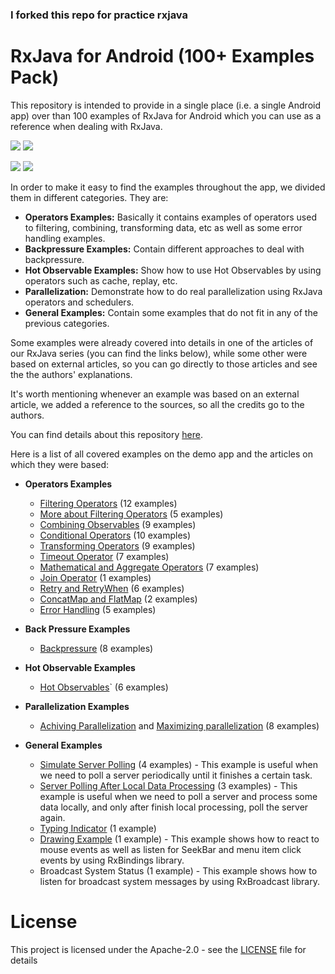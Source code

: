 ### I forked this repo for practice rxjava
# RxJava for Android (100+ Examples Pack)
This repository is intended to provide in a single place (i.e. a single Android app) over than 100 examples of RxJava for Android which you can use as a reference when dealing with RxJava. 

![](https://user-images.githubusercontent.com/4574670/38424192-a2a65350-3986-11e8-980b-a359764b2e9d.png)
![](https://user-images.githubusercontent.com/4574670/38424190-a2611f60-3986-11e8-9f19-8993a905d2bf.png)

![](https://user-images.githubusercontent.com/4574670/38424191-a2839194-3986-11e8-9779-5df3a3416113.png)
![](https://user-images.githubusercontent.com/4574670/38424193-a2ca1628-3986-11e8-9610-5b4daa6b30bb.png)

In order to make it easy to find the examples throughout the app, we divided them in different categories. They are:
  - **Operators Examples:** Basically it contains examples of operators used to filtering, combining, transforming data, etc as well as some error handling examples.
  - **Backpressure Examples:** Contain different approaches to deal with backpressure.
  - **Hot Observable Examples:** Show how to use Hot Observables by using operators such as cache, replay, etc.
  - **Parallelization:** Demonstrate how to do real parallelization using RxJava operators and schedulers.
  - **General Examples:** Contain some examples that do not fit in any of the previous categories.

Some examples were already covered into details in one of the articles of our RxJava series (you can find the links below), while some other were based on external articles, so you can go directly to those articles and see the the authors' explanations.

It's worth mentioning whenever an example was based on an external article, we added a reference to the sources, so all the credits go to the authors.

You can find details about this repository [here](http://androidahead.com/2018/04/06/rxjava-for-android-100-examples-pack/).

Here is a list of all covered examples on the demo app and the articles on which they were based:

  - **Operators Examples**
    -  [Filtering Operators](http://androidahead.com/2017/09/11/rxjava-operators-part-1-filtering-operators/) (12 examples)    
    -  [More about Filtering Operators](http://androidahead.com/2017/09/25/rxjava-operators-part-2-more-about-filtering-operators/) (5 examples)    
    -  [Combining Observables](http://androidahead.com/2017/10/17/rxjava-operators-part-3-combining-observables/) (9 examples)    
    -  [Conditional Operators](http://androidahead.com/2017/10/31/rxjava-operators-part-4-conditional-operators/) (10 examples)    
    -  [Transforming Operators](http://androidahead.com/2017/11/16/rxjava-operators-part-5-transforming-operators/) (9 examples)    
    -  [Timeout Operator](http://androidahead.com/2017/12/05/rxjava-operators-part-6-timeout-operator/) (7 examples)
     -  [Mathematical and Aggregate Operators](http://androidahead.com/2017/12/21/rxjava-operators-part-7-mathematical-and-aggregate-operators/) (7 examples)    
    -  [Join Operator](http://androidahead.com/2018/01/09/rxjava-operators-part-8-join-operator/) (1 examples)    
    -  [Retry and RetryWhen](http://blog.danlew.net/2016/01/25/rxjavas-repeatwhen-and-retrywhen-explained/) (6 examples)
     -  [ConcatMap and FlatMap](http://fernandocejas.com/2015/01/11/rxjava-observable-tranformation-concatmap-vs-flatmap/) (2 examples)
      - [Error Handling](http://blog.danlew.net/2015/12/08/error-handling-in-rxjava/) (5 examples)
  
  - **Back Pressure Examples**
      - [Backpressure](http://androidahead.com/2018/01/30/rxjava-operators-part-9-backpressure/) (8 examples)
  
  - **Hot Observable Examples**
    - [Hot Observables](http://androidahead.com/2018/02/17/rxjava-operators-part-10-hot-observables/)` (6 examples)
  
  - **Parallelization Examples**
    - [Achiving Parallelization](http://tomstechnicalblog.blogspot.com.br/2015/11/rxjava-achieving-parallelization.html) and [Maximizing parallelization](http://tomstechnicalblog.blogspot.com.br/2016/02/rxjava-maximizing-parallelization.html) (8 examples)
  
  - **General Examples**
     -  [Simulate Server Polling](https://medium.com/@v.danylo/server-polling-and-retrying-failed-operations-with-retrofit-and-rxjava-8bcc7e641a5a) (4 examples) - This example is useful when we need to poll a server periodically until it finishes a certain task. 
    -  [Server Polling After Local Data Processing](https://github.com/ReactiveX/RxJava/issues/448) (3 examples) - This example is useful when we need to poll a server and process some data locally, and only after finish local processing, poll the server again. 
    -  [Typing Indicator](http://androidahead.com/2017/04/03/typing-indicator-using-rxjava/) (1 example)  
    -  [Drawing Example](http://choruscode.blogspot.com.br/2014/07/rxjava-for-ui-events-on-android-example.html) (1 example) - This example shows how to react to mouse events as well as listen for SeekBar and menu item click events by using RxBindings library.  
    -  Broadcast System Status (1 example) - This example shows how to listen for broadcast system messages by using RxBroadcast library.
    
# License
This project is licensed under the Apache-2.0 - see the [LICENSE](LICENSE) file for details
